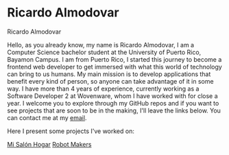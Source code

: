 # Ricardo Almodovar
Ricardo Almodovar

Hello, as you already know, my name is Ricardo Almodovar, I am a Computer Science bachelor student at the University of Puerto Rico, Bayamon Campus. I am from Puerto Rico, I started this journey to become a frontend web developer to get immersed with what this world of technology can bring to us humans. My main mission is to develop applications that benefit every kind of person, so anyone can take advantage of it in some way. I have more than 4 years of experience, currently working as a Software Developer 2 at Wovenware, whom I have worked with for close a year. I welcome you to explore through my GitHub repos and if you want to see projects that are soon to be in the making, I'll leave the links below. You can contact me at my [email](ralmodovardev@gmail.com).

Here I present some projects I've worked on:

[Mi Salón Hogar](https://misalonhogar.com)
[Robot Makers](https://robotmakerspr.com/index.html)

